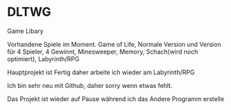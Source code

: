 # DLTWG
Game Libary

Vorhandene Spiele im Moment. Game of Life, Normale Version und Version für 4 Spieler, 4 Gewinnt, Minesweeper, Memory, Schach(wird noch optimiert), Labyrinth/RPG

Hauptprojekt ist Fertig daher arbeite ich wieder am Labyrinth/RPG

Ich bin sehr neu mit Github, daher sorry wenn etwas fehlt. 

Das Projekt ist wieder auf Pause während ich das Andere Programm erstelle

